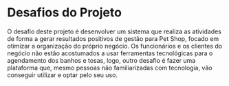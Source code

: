 # Desafios do Projeto

O desafio deste projeto é desenvolver um sistema que realiza as atividades de forma a gerar resultados positivos de gestão para Pet Shop, focado em otimizar a organização do próprio negócio. Os funcionários e os clientes do negócio não estão acostumados a usar ferramentas tecnológicas para o agendamento dos banhos e tosas, logo, outro desafio é fazer uma plataforma que, mesmo pessoas não familiarizadas com tecnologia, vão conseguir utilizar e optar pelo seu uso.
